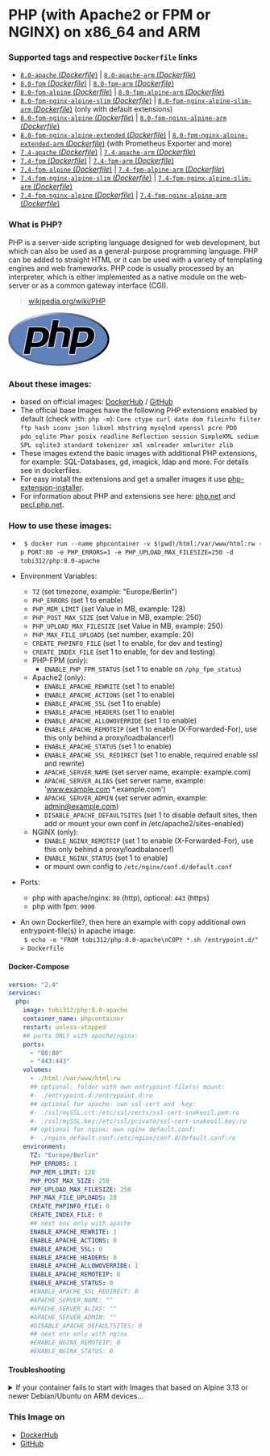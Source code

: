 # PHP (with Apache2 or FPM or NGINX) on x86_64 and ARM

### Supported tags and respective `Dockerfile` links
-	[`8.0-apache` (*Dockerfile*)](https://github.com/Tob1asDocker/php/blob/master/debian.x86_64.8_0_apache.Dockerfile) | [`8.0-apache-arm` (*Dockerfile*)](https://github.com/Tob1asDocker/php/blob/master/debian.armhf.8_0_apache.Dockerfile)
-	[`8.0-fpm` (*Dockerfile*)](https://github.com/Tob1asDocker/php/blob/master/debian.x86_64.8_0_fpm.Dockerfile) | [`8.0-fpm-arm` (*Dockerfile*)](https://github.com/Tob1asDocker/php/blob/master/debian.armhf.8_0_fpm.Dockerfile)
- [`8.0-fpm-alpine` (*Dockerfile*)](https://github.com/Tob1asDocker/php/blob/master/alpine.x86_64.8_0_fpm.Dockerfile) | [`8.0-fpm-alpine-arm` (*Dockerfile*)](https://github.com/Tob1asDocker/php/blob/master/alpine.armhf.8_0_fpm.Dockerfile)
- [`8.0-fpm-nginx-alpine-slim` (*Dockerfile*)](https://github.com/Tob1asDocker/php/blob/master/alpine.x86_64.8_0_fpm_nginx_slim.Dockerfile) | [`8.0-fpm-nginx-alpine-slim-arm` (*Dockerfile*)](https://github.com/Tob1asDocker/php/blob/master/alpine.armhf.8_0_fpm_nginx_slim.Dockerfile) (only with default extensions)
- [`8.0-fpm-nginx-alpine` (*Dockerfile*)](https://github.com/Tob1asDocker/php/blob/master/alpine.x86_64.8_0_fpm_nginx.Dockerfile) | [`8.0-fpm-nginx-alpine-arm` (*Dockerfile*)](https://github.com/Tob1asDocker/php/blob/master/alpine.armhf.8_0_fpm_nginx.Dockerfile)
- [`8.0-fpm-nginx-alpine-extended` (*Dockerfile*)](https://github.com/Tob1asDocker/php/blob/master/alpine.x86_64.8_0_fpm_nginx_extended.Dockerfile) | [`8.0-fpm-nginx-alpine-extended-arm` (*Dockerfile*)](https://github.com/Tob1asDocker/php/blob/master/alpine.armhf.8_0_fpm_nginx_extended_git.Dockerfile) (with Prometheus Exporter and more)
-	[`7.4-apache` (*Dockerfile*)](https://github.com/Tob1asDocker/php/blob/master/debian.x86_64.7_4_apache.Dockerfile) | [`7.4-apache-arm` (*Dockerfile*)](https://github.com/Tob1asDocker/php/blob/master/debian.armhf.7_4_apache.Dockerfile)
-	[`7.4-fpm` (*Dockerfile*)](https://github.com/Tob1asDocker/php/blob/master/debian.x86_64.7_4_fpm.Dockerfile) | [`7.4-fpm-arm` (*Dockerfile*)](https://github.com/Tob1asDocker/php/blob/master/debian.armhf.7_4_fpm.Dockerfile)
- [`7.4-fpm-alpine` (*Dockerfile*)](https://github.com/Tob1asDocker/php/blob/master/alpine.x86_64.7_4_fpm.Dockerfile) | [`7.4-fpm-alpine-arm` (*Dockerfile*)](https://github.com/Tob1asDocker/php/blob/master/alpine.armhf.7_4_fpm.Dockerfile)
- [`7.4-fpm-nginx-alpine-slim` (*Dockerfile*)](https://github.com/Tob1asDocker/php/blob/master/alpine.x86_64.7_4_fpm_nginx_slim.Dockerfile) | [`7.4-fpm-nginx-alpine-slim-arm` (*Dockerfile*)](https://github.com/Tob1asDocker/php/blob/master/alpine.armhf.7_4_fpm_nginx_slim.Dockerfile)
- [`7.4-fpm-nginx-alpine` (*Dockerfile*)](https://github.com/Tob1asDocker/php/blob/master/alpine.x86_64.7_4_fpm_nginx.Dockerfile) | [`7.4-fpm-nginx-alpine-arm` (*Dockerfile*)](https://github.com/Tob1asDocker/php/blob/master/alpine.armhf.7_4_fpm_nginx.Dockerfile)


### What is PHP?

PHP is a server-side scripting language designed for web development, but which can also be used as a general-purpose programming language. PHP can be added to straight HTML or it can be used with a variety of templating engines and web frameworks. PHP code is usually processed by an interpreter, which is either implemented as a native module on the web-server or as a common gateway interface (CGI).

> [wikipedia.org/wiki/PHP](https://en.wikipedia.org/wiki/PHP)

![logo](https://raw.githubusercontent.com/docker-library/docs/master/php/logo.png)

### About these images:
* based on official images: [DockerHub](https://hub.docker.com/_/php/) / [GitHub](https://github.com/docker-library/php)
* The official base Images have the following PHP extensions enabled by default (check with: ```php -m```): ```Core ctype curl date dom fileinfo filter ftp hash iconv json libxml mbstring mysqlnd openssl pcre PDO pdo_sqlite Phar posix readline Reflection session SimpleXML sodium SPL sqlite3 standard tokenizer xml xmlreader xmlwriter zlib```
* These images extend the basic images with additional PHP extensions, for example: SQL-Databases, gd, imagick, ldap and more. For details see in dockerfiles.
* For easy install the extensions and get a smaller images it use [php-extension-installer](https://github.com/mlocati/docker-php-extension-installer).
* For information about PHP and extensions see here: [php.net](https://php.net) and [pecl.php.net](https://pecl.php.net).

### How to use these images:
* ``` $ docker run --name phpcontainer -v $(pwd)/html:/var/www/html:rw -p PORT:80 -e PHP_ERRORS=1 -e PHP_UPLOAD_MAX_FILESIZE=250 -d tobi312/php:8.0-apache```

* Environment Variables:  
  * `TZ` (set timezone, example: "Europe/Berlin")
  * `PHP_ERRORS` (set 1 to enable)
  * `PHP_MEM_LIMIT` (set Value in MB, example: 128)
  * `PHP_POST_MAX_SIZE` (set Value in MB, example: 250)
  * `PHP_UPLOAD_MAX_FILESIZE` (set Value in MB, example: 250)
  * `PHP_MAX_FILE_UPLOADS` (set number, example: 20)
  * `CREATE_PHPINFO_FILE` (set 1 to enable, for dev and testing)
  * `CREATE_INDEX_FILE` (set 1 to enable, for dev and testing)
  * PHP-FPM (only):
    * `ENABLE_PHP_FPM_STATUS` (set 1 to enable on `/php_fpm_status`)
  * Apache2 (only):
    * `ENABLE_APACHE_REWRITE` (set 1 to enable)
    * `ENABLE_APACHE_ACTIONS` (set 1 to enable)
    * `ENABLE_APACHE_SSL` (set 1 to enable)
    * `ENABLE_APACHE_HEADERS` (set 1 to enable)
    * `ENABLE_APACHE_ALLOWOVERRIDE` (set 1 to enable)
    * `ENABLE_APACHE_REMOTEIP` (set 1 to enable (X-Forwarded-For), use this only behind a proxy/loadbalancer!)
    * `ENABLE_APACHE_STATUS` (set 1 to enable)
    * `ENABLE_APACHE_SSL_REDIRECT` (set 1 to enable, required enable ssl and rewrite)
    * `APACHE_SERVER_NAME` (set server name, example: example.com)
    * `APACHE_SERVER_ALIAS` (set server name, example: 'www.example.com *.example.com')
    * `APACHE_SERVER_ADMIN` (set server admin, example: admin@example.com)
    * `DISABLE_APACHE_DEFAULTSITES` (set 1 to disable default sites, then add or mount your own conf in /etc/apache2/sites-enabled)
  * NGINX (only):
    * `ENABLE_NGINX_REMOTEIP` (set 1 to enable (X-Forwarded-For), use this only behind a proxy/loadbalancer!)
    * `ENABLE_NGINX_STATUS` (set 1 to enable)
    * or mount own config to `/etc/nginx/conf.d/default.conf`

* Ports:
  * php with apache/nginx: `80` (http), optional: `443` (https)
  * php with fpm: `9000`

* An own Dockerfile?, then here an example with copy additional own entrypoint-file(s) in apache image:  
  ``` $ echo -e "FROM tobi312/php:8.0-apache\nCOPY *.sh /entrypoint.d/" > Dockerfile```

#### Docker-Compose

```yaml
version: "2.4"
services:
  php:
    image: tobi312/php:8.0-apache
    container_name: phpcontainer
    restart: unless-stopped
    ## ports ONLY with apache/nginx:
    ports:
      - "80:80"
      - "443:443"
    volumes:
      - ./html:/var/www/html:rw
      ## optional: folder with own entrypoint-file(s) mount:
      #- ./entrypoint.d:/entrypoint.d:ro
      ## optional for apache: own ssl-cert and -key:
      #- ./ssl/mySSL.crt:/etc/ssl/certs/ssl-cert-snakeoil.pem:ro
      #- ./ssl/mySSL.key:/etc/ssl/private/ssl-cert-snakeoil.key:ro
      ## optional for nginx: own nginx default.conf:
      #- ./nginx_default.conf:/etc/nginx/conf.d/default.conf:ro
    environment:
      TZ: "Europe/Berlin"
      PHP_ERRORS: 1
      PHP_MEM_LIMIT: 128
      PHP_POST_MAX_SIZE: 250
      PHP_UPLOAD_MAX_FILESIZE: 250
      PHP_MAX_FILE_UPLOADS: 20
      CREATE_PHPINFO_FILE: 0
      CREATE_INDEX_FILE: 0
      ## next env only with apache
      ENABLE_APACHE_REWRITE: 1
      ENABLE_APACHE_ACTIONS: 0
      ENABLE_APACHE_SSL: 0
      ENABLE_APACHE_HEADERS: 0
      ENABLE_APACHE_ALLOWOVERRIDE: 1
      ENABLE_APACHE_REMOTEIP: 0
      ENABLE_APACHE_STATUS: 0
      #ENABLE_APACHE_SSL_REDIRECT: 0
      #APACHE_SERVER_NAME: ""
      #APACHE_SERVER_ALIAS: ""
      #APACHE_SERVER_ADMIN: ""
      #DISABLE_APACHE_DEFAULTSITES: 0
      ## next env only with nginx
      #ENABLE_NGINX_REMOTEIP: 0
      #ENABLE_NGINX_STATUS: 0
```

#### Troubleshooting

<details>
<summary>If your container fails to start with Images that based on Alpine 3.13 or newer Debian/Ubuntu on ARM devices...</summary>
<p>
... with Raspbian/Debian 10 Buster (32 bit) then update `libseccomp2`[*](https://packages.debian.org/buster-backports/libseccomp2) to >=2.4.4 and restart the container. (Source: [1](https://docs.linuxserver.io/faq#libseccomp), [2](https://github.com/owncloud/docs/pull/3196#issue-577993147), [3](https://github.com/moby/moby/issues/40734))  
  
Example (wrong date):
```sh
$ docker run --rm --name testing -it alpine:3.13 date
Sun Jan  0 00:100:4174038  1900
```
  
Solution:
```sh
 sudo apt-key adv --keyserver keyserver.ubuntu.com --recv-keys 04EE7237B7D453EC 648ACFD622F3D138
 echo "deb http://deb.debian.org/debian buster-backports main" | sudo tee -a /etc/apt/sources.list.d/buster-backports.list
 sudo apt update
 sudo apt install -t buster-backports libseccomp2
```
</p>
</details>

### This Image on
* [DockerHub](https://hub.docker.com/r/tobi312/php/)
* [GitHub](https://github.com/Tob1asDocker/php)
